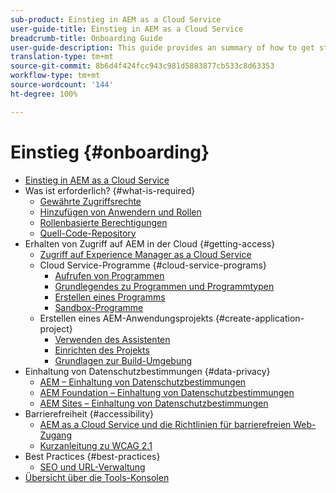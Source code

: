 ```yaml
---
sub-product: Einstieg in AEM as a Cloud Service
user-guide-title: Einstieg in AEM as a Cloud Service
breadcrumb-title: Onboarding Guide
user-guide-description: This guide provides an summary of how to get started with Experience Manager as a Cloud Service, including how to get access and important data protection information.
translation-type: tm+mt
source-git-commit: 8b6d4f424fcc943c981d5883877cb533c8d63353
workflow-type: tm+mt
source-wordcount: '144'
ht-degree: 100%

---
```



# Einstieg {#onboarding}

+ [Einstieg in AEM as a Cloud Service](/help/onboarding/home.md)
+ Was ist erforderlich? {#what-is-required}
   + [Gewährte Zugriffsrechte](what-is-required/access-rights-granted.md)
   + [Hinzufügen von Anwendern und Rollen](what-is-required/add-users-roles.md)
   + [Rollenbasierte Berechtigungen](what-is-required/role-based-permissions.md)
   + [Quell-Code-Repository](what-is-required/source-code-repository.md)
+ Erhalten von Zugriff auf AEM in der Cloud {#getting-access}
   + [Zugriff auf Experience Manager as a Cloud Service](getting-access-to-aem-in-cloud/navigation.md)
   + Cloud Service-Programme {#cloud-service-programs}
      + [Aufrufen von Programmen](getting-access-to-aem-in-cloud/first-time-login.md)
      + [Grundlegendes zu Programmen und Programmtypen](getting-access-to-aem-in-cloud/understand-program-types.md)
      + [Erstellen eines Programms](getting-access-to-aem-in-cloud/creating-a-program.md)
      + [Sandbox-Programme](getting-access-to-aem-in-cloud/sandbox-programs.md)
   + Erstellen eines AEM-Anwendungsprojekts {#create-application-project}
      + [Verwenden des Assistenten](getting-access-to-aem-in-cloud/using-the-wizard.md)
      + [Einrichten des Projekts](getting-access-to-aem-in-cloud/setting-up-project.md)
      + [Grundlagen zur Build-Umgebung](getting-access-to-aem-in-cloud/build-environment-details.md)
+ Einhaltung von Datenschutzbestimmungen {#data-privacy}
   + [AEM – Einhaltung von Datenschutzbestimmungen](data-privacy-and-protection-readiness/aem-readiness.md)
   + [AEM Foundation – Einhaltung von Datenschutzbestimmungen](data-privacy-and-protection-readiness/foundation-readiness.md)
   + [AEM Sites – Einhaltung von Datenschutzbestimmungen](data-privacy-and-protection-readiness/sites-readiness.md)
+ Barrierefreiheit {#accessibility}
   + [AEM as a Cloud Service und die Richtlinien für barrierefreien Web-Zugang](accessibility/web-accessibility.md)
   + [Kurzanleitung zu WCAG 2.1](accessibility/quick-guide-wcag.md)
+ Best Practices {#best-practices}
   + [SEO und URL-Verwaltung](best-practices/seo-and-url-management.md)
+ [Übersicht über die Tools-Konsolen](tools-consoles.md)

